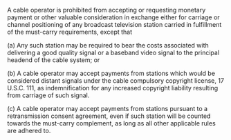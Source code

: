 A cable operator is prohibited from accepting or requesting monetary payment or other valuable consideration in exchange either for carriage or channel positioning of any broadcast television station carried in fulfillment of the must-carry requirements, except that

(a) Any such station may be required to bear the costs associated with delivering a good quality signal or a baseband video signal to the principal headend of the cable system; or

(b) A cable operator may accept payments from stations which would be considered distant signals under the cable compulsory copyright license, 17 U.S.C. 111, as indemnification for any increased copyright liability resulting from carriage of such signal.
              

(c) A cable operator may accept payments from stations pursuant to a retransmission consent agreement, even if such station will be counted towards the must-carry complement, as long as all other applicable rules are adhered to.


